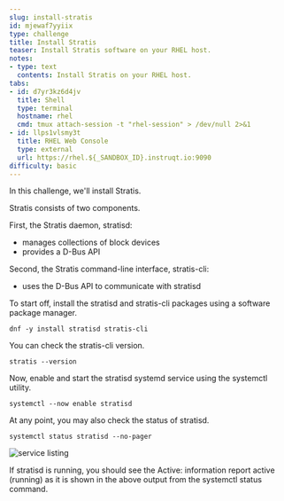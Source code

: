 ```yaml
---
slug: install-stratis
id: mjewaf7yyiix
type: challenge
title: Install Stratis
teaser: Install Stratis software on your RHEL host.
notes:
- type: text
  contents: Install Stratis on your RHEL host.
tabs:
- id: d7yr3kz6d4jv
  title: Shell
  type: terminal
  hostname: rhel
  cmd: tmux attach-session -t "rhel-session" > /dev/null 2>&1
- id: llps1vlsmy3t
  title: RHEL Web Console
  type: external
  url: https://rhel.${_SANDBOX_ID}.instruqt.io:9090
difficulty: basic
---
```

In this challenge, we'll install Stratis.

Stratis consists of two components.

First, the Stratis daemon, stratisd:
- manages collections of block devices
- provides a D-Bus API

Second, the Stratis command-line interface, stratis-cli:
- uses the D-Bus API to communicate with stratisd

To start off, install the stratisd and stratis-cli packages using a software package manager.

```bash,run
dnf -y install stratisd stratis-cli
```

You can check the stratis-cli version.

```bash,run
stratis --version
```

Now, enable and start the stratisd systemd service using the systemctl utility.

```bash,run
systemctl --now enable stratisd
```

At any point, you may also check the status of stratisd.

```bash,run
systemctl status stratisd --no-pager
```
![service listing](../assets/service.png)

If stratisd is running, you should see the Active: information report active (running) as it is shown in the above output from the systemctl status command.
